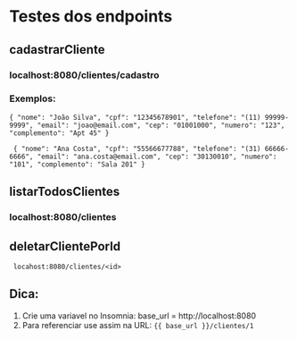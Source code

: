 # Testes dos endpoints
## cadastrarCliente
### localhost:8080/clientes/cadastro
### Exemplos:
`{
"nome": "João Silva",
"cpf": "12345678901",
"telefone": "(11) 99999-9999",
"email": "joao@email.com",
"cep": "01001000",
"numero": "123",
"complemento": "Apt 45"
} `

` {
 "nome": "Ana Costa",
  "cpf": "55566677788",
  "telefone": "(31) 66666-6666",
  "email": "ana.costa@email.com",
  "cep": "30130010",
  "numero": "101",
  "complemento": "Sala 201"
}`

## listarTodosClientes

### localhost:8080/clientes

## deletarClientePorId

` locahost:8080/clientes/<id>`

## Dica:
1. Crie uma variavel no Insomnia: base_url = http://localhost:8080 <br>
2. Para referenciar use assim na URL: `{{ base_url }}/clientes/1`


